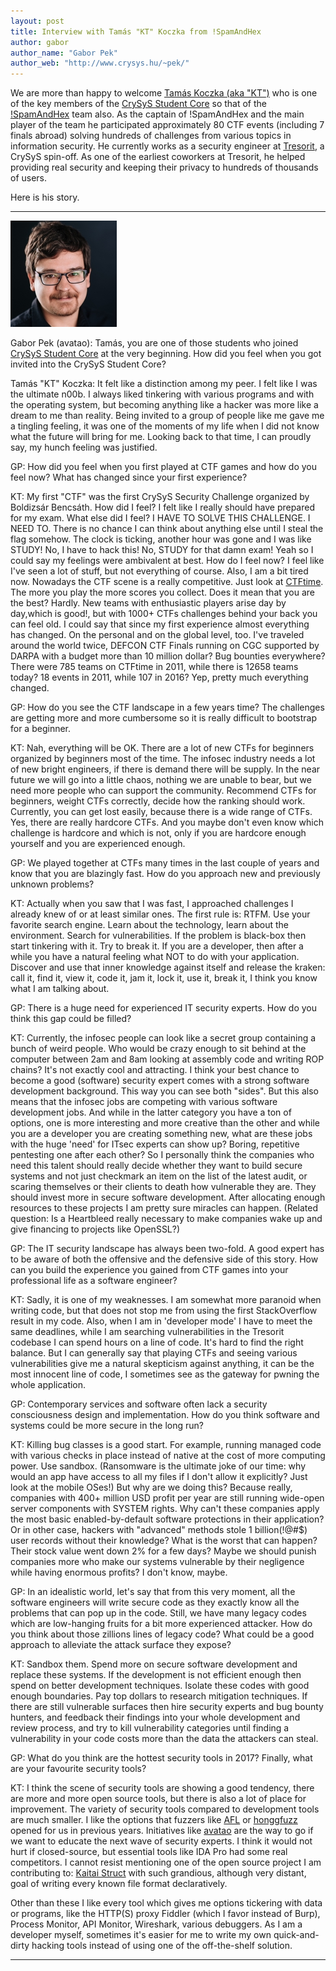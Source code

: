 ```yaml
---
layout: post
title: Interview with Tamás "KT" Koczka from !SpamAndHex
author: gabor
author_name: "Gabor Pek"
author_web: "http://www.crysys.hu/~pek/"
---
```


We are more than happy to welcome [Tamás Koczka (aka "KT")](https://twitter.com/koczkatamas) who is one of the key members of the [CrySyS Student Core](https://blog.avatao.com/How-SpamAndHex-became-top-hacker-team-3/) so that of the [!SpamAndHex](https://blog.avatao.com/How-SpamAndHex-became-top-hacker-team-3/) team also. As the captain of !SpamAndHex and the main player of the team he participated approximately 80 CTF events (including 7 finals abroad) solving hundreds of challenges from various topics in information security. He currently works as a security engineer at [Tresorit](https://tresorit.com), a CrySyS spin-off. As one of the earliest coworkers at Tresorit, he helped providing real security and keeping their privacy to hundreds of thousands of users.

Here is his story.
<!--excerpt-->

----

![KT](../images/kt.jpg)

<span class="post question">Gabor Pek (avatao): Tamás, you are one of those students who joined [CrySyS Student Core](https://blog.avatao.com/How-SpamAndHex-became-top-hacker-team-3/) at the very beginning. How did you feel when you got invited into the CrySyS Student Core?</span>


<span class="post answer"> Tamás "KT" Koczka:</span> It felt like a distinction among my peer. I felt like I was the ultimate n00b. I always liked tinkering with various programs and with the operating system, but becoming anything like a hacker was more like a dream to me than reality. Being invited to a group of people like me gave me a tingling feeling, it was one of the moments of my life when I did not know what the future will bring for me. Looking back to that time, I can proudly say, my hunch feeling was justified.

<span class="post question">GP: How did you feel when you first played at CTF games and how do you feel now? What has changed since your first experience?</span>


<span class="post answer">KT:</span> My first "CTF" was the first CrySyS Security Challenge organized by Boldizsár Bencsáth. How did I feel? I felt like I really should have prepared for my exam. What else did I feel? I HAVE TO SOLVE THIS CHALLENGE. I NEED TO. There is no chance I can think about anything else until I steal the flag somehow. The clock is ticking, another hour was gone and I was like STUDY! No, I have to hack this! No, STUDY for that damn exam! Yeah so I could say my feelings were ambivalent at best.
How do I feel now? I feel like I've seen a lot of stuff, but not everything of course. Also, I am a bit tired now. Nowadays the CTF scene is a really competitive. Just look at [CTFtime](https://ctftime.org). The more you play the more scores you collect. Does it mean that you are the best? Hardly. New teams with enthusiastic players arise day by day,which is good!, but with 1000+ CTFs challenges behind your back you can feel old.
I could say that since my first experience almost everything has changed. On the personal and on the global level, too. I've traveled around the world twice, DEFCON CTF Finals running on CGC supported by DARPA with a budget more than 10 million dollar? Bug bounties everywhere? There were 785 teams on CTFtime in 2011, while there is 12658 teams today? 18 events in 2011, while 107 in 2016? Yep, pretty much everything changed.


<span class="post question">GP: How do you see the CTF landscape in a few years time? The challenges are getting more and more cumbersome so it is really difficult to bootstrap for a beginner.</span>


<span class="post answer">KT:</span> Nah, everything will be OK. There are a lot of new CTFs for beginners organized by beginners most of the time. The infosec industry needs a lot of new bright engineers, if there is demand there will be supply. In the near future we will go into a little chaos, nothing we are unable to bear, but we need more people who can support the community. Recommend CTFs for beginners, weight CTFs correctly, decide how the ranking should work.
Currently, you can get lost easily, because there is a wide range of CTFs. Yes, there are really hardcore CTFs. And you maybe don't even know which challenge is hardcore and which is not, only if you are hardcore enough yourself and you are experienced enough.


<span class="post question">GP: We played together at CTFs many times in the last couple of years and know that you 
are blazingly fast. How do you approach new and previously unknown problems?</span>


<span class="post answer">KT:</span> Actually when you saw that I was fast, I approached challenges I already knew of or at least similar ones. The first rule is: RTFM. Use your favorite search engine. Learn about the technology, learn about the environment. Search for vulnerabilities.
If the problem is black-box then start tinkering with it. Try to break it. If you are a developer, then after a while you have a natural feeling what NOT to do with your application. Discover and use that inner knowledge against itself and release the kraken: call it, find it, view it, code it, jam it, lock it, use it, break it, I think you know what I am talking about.

<span class="post question">GP: There is a huge need for experienced IT security experts. How do you think this gap could be filled?</span>

<span class="post answer">KT: </span>Currently, the infosec people can look like a secret group containing a bunch of weird people. Who would be crazy enough to sit behind at the computer between 2am and 8am looking at assembly code and writing ROP chains? It's not exactly cool and attracting.
I think your best chance to become a good (software) security expert comes with a strong software development background. This way you can see both "sides". But this also means that the infosec jobs are competing with various software development jobs. And while in the latter category you have a ton of options, one is more interesting and more creative than the other and while you are a developer you are creating something new, what are these jobs with the huge 'need' for ITsec experts can show up? Boring, repetitive pentesting one after each other?
So I personally think the companies who need this talent should really decide whether they want to build secure systems and not just checkmark an item on the list of the latest audit, or scaring themselves or their clients to death how vulnerable they are. They should invest more in secure software development.
After allocating enough resources to these projects I am pretty sure miracles can happen. (Related question: Is a Heartbleed really necessary to make companies wake up and give financing to projects like OpenSSL?)

<span class="post question">GP: The IT security landscape has always been two-fold. A good expert has to be aware of both the offensive and the defensive side of this story. How can you build the experience you gained from CTF games into your professional life as a software engineer?</span>

<span class="post answer">KT: </span>Sadly, it is one of my weaknesses. I am somewhat more paranoid when writing code, but that does not stop me from using the first StackOverflow result in my code. Also, when I am in 'developer mode' I have to meet the same deadlines, while I am searching vulnerabilities in the Tresorit codebase I can spend hours on a line of code. It's hard to find the right balance.
But I can generally say that playing CTFs and seeing various vulnerabilities give me a natural skepticism against anything, it can be the most innocent line of code, I sometimes see as the gateway for pwning the whole application.

<span class="post question">GP: Contemporary services and software often lack a security consciousness design and implementation. 
How do you think software and systems could be more secure in the long run?</span>

<span class="post answer">KT: </span>
Killing bug classes is a good start. For example, running managed code with various checks in place instead of native at the cost of more computing power. Use sandbox. (Ransomware is the ultimate joke of our time: why would an app have access to all my files if I don't allow it explicitly? Just look at the mobile OSes!)
But why are we doing this? Because really, companies with 400+ million USD profit per year are still running wide-open server components with SYSTEM rights. Why can't these companies apply the most basic enabled-by-default software protections in their application? Or in other case, hackers with "advanced" methods stole 1 billion(!@#$) user records without their knowledge? What is the worst that can happen? Their stock value went down 2% for a few days? Maybe we should punish companies more who make our systems vulnerable by their negligence while having enormous profits? I don't know, maybe.

<span class="post question">GP: In an idealistic world, let's say that from this very moment, all the software engineers
 will write secure code as they exactly know all the problems that can pop up in the code. Still, we have many legacy codes which are low-hanging fruits for a bit more experienced attacker. How do you think about those zillions lines of legacy code? What could be a good approach to alleviate the attack surface they expose?</span>
 

<span class="post answer">KT: </span>Sandbox them. Spend more on secure software development and replace these systems. If the development is not efficient enough then spend on better development techniques. Isolate these codes with good enough boundaries. Pay top dollars to research mitigation techniques. If there are still vulnerable surfaces then hire security experts and bug bounty hunters, and feedback their findings into your whole development and review process, and try to kill vulnerability categories until finding a vulnerability in your code costs more than the data the attackers can steal.

<span class="post question">GP: What do you think are the hottest security tools in 2017? Finally, what are your favourite security tools?</span>

<span class="post answer">KT: </span>I think the scene of security tools are showing a good tendency, there are more and more open source tools, but there is also a lot of place for improvement. The variety of security tools compared to development tools are much smaller.
I like the options that fuzzers like [AFL](http://lcamtuf.coredump.cx/afl/) or [honggfuzz](https://github.com/google/honggfuzz) opened for us in previous years.
Initiatives like [avatao](https://avatao.com) are the way to go if we want to educate the next wave of security experts.
I think it would not hurt if closed-source, but essential tools like IDA Pro had some real competitors. I cannot resist mentioning one of the open source project I am contributing to: [Kaitai Struct](http://kaitai.io/) with such grandious, although very distant, goal of writing every known file format declaratively. 

Other than these I like every tool which gives me options tickering with data or programs, like the HTTP(S) proxy Fiddler (which I favor instead of Burp), Process Monitor, API Monitor, Wireshark, various debuggers.
As I am a developer myself, sometimes it's easier for me to write my own quick-and-dirty hacking tools instead of using one of the off-the-shelf solution.

----
